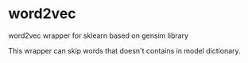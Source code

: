 # word2vec
word2vec wrapper for sklearn based on gensim library

This wrapper can skip words that doesn't contains in model dictionary.

